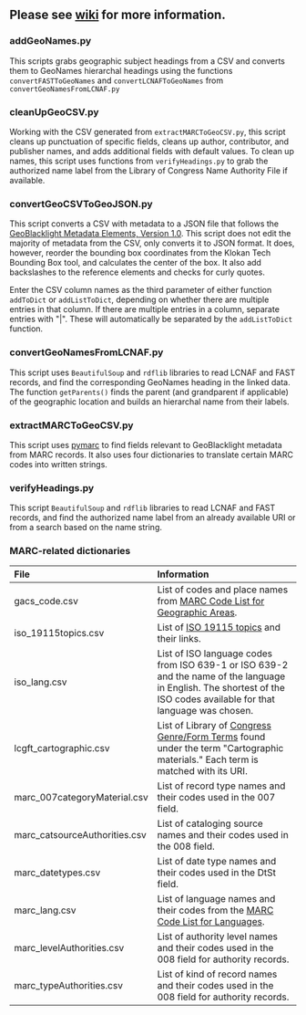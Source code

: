 ## Please see [wiki](https://github.com/mjanowiecki/geoportal/wiki) for more information.

### addGeoNames.py

This scripts grabs geographic subject headings from a CSV and converts them to GeoNames hierarchal headings using the functions `convertFASTToGeoNames` and `convertLCNAFToGeoNames` from `convertGeoNamesFromLCNAF.py`

### cleanUpGeoCSV.py

Working with the CSV generated from `extractMARCToGeoCSV.py`, this script cleans up punctuation of specific fields, cleans up author, contributor, and publisher names, and adds additional fields with default values. To clean up names, this script uses functions from `verifyHeadings.py` to grab the authorized name label from the Library of Congress Name Authority File if available.

### convertGeoCSVToGeoJSON.py

This script converts a CSV with metadata to a JSON file that follows the [GeoBlacklight Metadata Elements, Version 1.0](https://github.com/geoblacklight/geoblacklight/wiki/GeoBlacklight-1.0-Metadata-Elements). This script does not edit the majority of metadata from the CSV, only converts it to JSON format. It does, however, reorder the bounding box coordinates from the Klokan Tech Bounding Box tool, and calculates the center of the box. It also add backslashes to the reference elements and checks for curly quotes.  

Enter the CSV column names as the third parameter of either function `addToDict` or `addListToDict`, depending on whether there are multiple entries in that column. If there are multiple entries in a column, separate entries with "|". These will automatically be separated by the `addListToDict` function.

### convertGeoNamesFromLCNAF.py

This script uses `BeautifulSoup` and `rdflib` libraries to read LCNAF and FAST records, and find the corresponding GeoNames heading in the linked data. The function `getParents()` finds the parent (and grandparent if applicable) of the geographic location and builds an hierarchal name from their labels.

### extractMARCToGeoCSV.py

This script uses [pymarc](https://pypi.org/project/pymarc/) to find fields relevant to GeoBlacklight metadata from MARC records. It also uses four dictionaries to translate certain MARC codes into written strings.

### verifyHeadings.py

This script `BeautifulSoup` and `rdflib` libraries to read LCNAF and FAST records, and find the authorized name label from an already available URI or from a search based on the name string.

### MARC-related dictionaries

|File                   | Information                                                             |
|:-----------------------|:-------------------------------------------------------------------------|
|gacs_code.csv          | List of codes and place names from [MARC Code List for Geographic Areas](https://www.loc.gov/marc/geoareas/gacs_code.html).
|iso_19115topics.csv    | List of [ISO 19115 topics](https://www2.usgs.gov/science/about/thesaurus-full.php?thcode=15) and their links.                                
|iso_lang.csv           | List of ISO language codes from ISO 639-1 or ISO 639-2 and the name of the language in English. The shortest of the ISO codes available for that language was chosen.
|lcgft_cartographic.csv | List of Library of [Congress Genre/Form Terms](https://id.loc.gov/authorities/genreForms/gf2011026113.html) found under the term "Cartographic materials." Each term is matched with its URI.
|marc_007categoryMaterial.csv| List of record type names and their codes used in the 007 field.
|marc_catsourceAuthorities.csv| List of cataloging source names and their codes used in the 008 field.
|marc_datetypes.csv     | List of date type names and their codes used in the DtSt field.
|marc_lang.csv          | List of language names and their codes from the [MARC Code List for Languages](https://www.loc.gov/marc/languages/language_code.html).
|marc_levelAuthorities.csv| List of authority level names and their codes used in the 008 field for authority records.
|marc_typeAuthorities.csv| List of kind of record names and their codes used in the 008 field for authority records.
